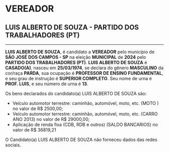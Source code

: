 # VEREADOR
## LUIS ALBERTO DE SOUZA - PARTIDO DOS TRABALHADORES (PT)
---
**LUIS ALBERTO DE SOUZA**, é candidato a **VEREADOR** pelo município de **SÃO JOSÉ DOS CAMPOS - SP** na eleição **MUNICIPAL** de **2024** pelo **PARTIDO DOS TRABALHADORES (PT)**.
**LUIS ALBERTO DE SOUZA** é **CASADO(A)**, nasceu em **25/03/1974**, se declara do gênero **MASCULINO** da cor/raça **PARDA**, sua ocupação é **PROFESSOR DE ENSINO FUNDAMENTAL**, e seu grau de instrução é **SUPERIOR COMPLETO**.
Seu nome de urna é **PROF. LUIS**, e seu número de urna é **13**.

Os bens declarados do candidato(a) LUIS ALBERTO DE SOUZA são: 
- Veículo automotor terrestre: caminhão, automóvel, moto, etc. (MOTO ) no valor de R$ 2500,00;
- Veículo automotor terrestre: caminhão, automóvel, moto, etc. (CARRO ANO 2013) no valor de R$ 29000,00;
- Aplicação de renda fixa (CDB, RDB e outros) (SALDO BANCARIOS) no valor de R$ 36819,21

O Candidato(a) LUIS ALBERTO DE SOUZA não forneceu dados das redes sociais.